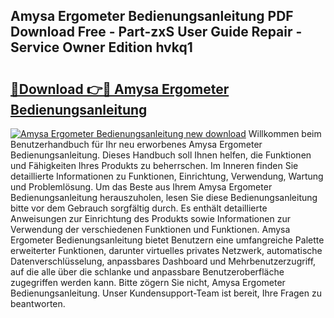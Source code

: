 ## Amysa Ergometer Bedienungsanleitung PDF Download Free - Part-zxS User Guide Repair - Service Owner Edition hvkq1

# <h2><a href="http://df219b.blite.top/?on=Amysa+Ergometer+Bedienungsanleitung">🔗Download 👉🔴 Amysa Ergometer Bedienungsanleitung</a></h2>

[![Amysa Ergometer Bedienungsanleitung new download](https://i.imgur.com/lujVjoI.png)](http://df219b.blite.top/?on=Amysa+Ergometer+Bedienungsanleitung)
Willkommen beim Benutzerhandbuch für Ihr neu erworbenes Amysa Ergometer Bedienungsanleitung. Dieses Handbuch soll Ihnen helfen, die Funktionen und Fähigkeiten Ihres Produkts zu beherrschen. Im Inneren finden Sie detaillierte Informationen zu Funktionen, Einrichtung, Verwendung, Wartung und Problemlösung. Um das Beste aus Ihrem Amysa Ergometer Bedienungsanleitung herauszuholen, lesen Sie diese Bedienungsanleitung bitte vor dem Gebrauch sorgfältig durch. Es enthält detaillierte Anweisungen zur Einrichtung des Produkts sowie Informationen zur Verwendung der verschiedenen Funktionen und Funktionen. Amysa Ergometer Bedienungsanleitung bietet Benutzern eine umfangreiche Palette erweiterter Funktionen, darunter virtuelles privates Netzwerk, automatische Datenverschlüsselung, anpassbares Dashboard und Mehrbenutzerzugriff, auf die alle über die schlanke und anpassbare Benutzeroberfläche zugegriffen werden kann. Bitte zögern Sie nicht, Amysa Ergometer Bedienungsanleitung. Unser Kundensupport-Team ist bereit, Ihre Fragen zu beantworten.
